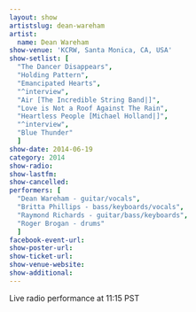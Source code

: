 ```yaml
---
layout: show
artistslug: dean-wareham
artist:
  name: Dean Wareham
show-venue: 'KCRW, Santa Monica, CA, USA'
show-setlist: [
  "The Dancer Disappears",
  "Holding Pattern",
  "Emancipated Hearts",
  "^interview",
  "Air [The Incredible String Band|]",
  "Love is Not a Roof Against The Rain",
  "Heartless People [Michael Holland|]",
  "^interview",
  "Blue Thunder"
  ]
show-date: 2014-06-19
category: 2014
show-radio: 
show-lastfm: 
show-cancelled: 
performers: [
  "Dean Wareham - guitar/vocals",
  "Britta Phillips - bass/keyboards/vocals",
  "Raymond Richards - guitar/bass/keyboards",
  "Roger Brogan - drums"
  ]
facebook-event-url: 
show-poster-url: 
show-ticket-url: 
show-venue-website: 
show-additional: 
---
```

Live radio performance at 11:15 PST
